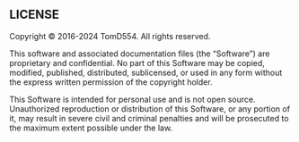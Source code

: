 ## LICENSE

Copyright © 2016-2024 TomD554. All rights reserved.

This software and associated documentation files (the “Software”) are proprietary and confidential. 
No part of this Software may be copied, modified, published, distributed, sublicensed, or used in any form 
without the express written permission of the copyright holder.

This Software is intended for personal use and is not open source.  
Unauthorized reproduction or distribution of this Software, or any portion of it, may result in severe 
civil and criminal penalties and will be prosecuted to the maximum extent possible under the law.
